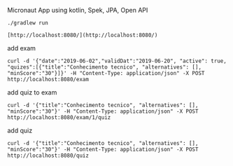Micronaut App using kotlin, Spek, JPA, Open API
 

```
./gradlew run
```

```
[http://localhost:8080/](http://localhost:8080/)
```

add exam
```
curl -d '{"date":"2019-06-02","validDat":"2019-06-20", "active": true, "quizes":[{"title":"Conhecimento tecnico", "alternatives": [], "minScore":"30"}]}' -H "Content-Type: application/json" -X POST http://localhost:8080/exam
```

add quiz to exam
```
curl -d '{"title":"Conhecimento tecnico", "alternatives": [], "minScore":"30"}' -H "Content-Type: application/json" -X POST http://localhost:8080/exam/1/quiz
```

add quiz
```
curl -d '{"title":"Conhecimento tecnico", "alternatives": [], "minScore":"30"}' -H "Content-Type: application/json" -X POST http://localhost:8080/quiz
```
